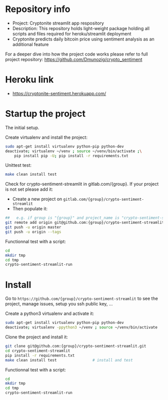 # Repository info
- Project: Cryptonite streamlit app respository
- Description: This repository holds light-weight package holding all scripts and files required for heroku/streamlit deployment
- Cryptonite predicts daily bitcoin price using sentiment analysis as an additional feature 

For a deeper dive into how the project code works please refer to full project repository:
https://github.com/Dmunozig/crypto_sentiment

# Heroku link
- https://cryptonite-sentiment.herokuapp.com/

# Startup the project

The initial setup.

Create virtualenv and install the project:
```bash
sudo apt-get install virtualenv python-pip python-dev
deactivate; virtualenv ~/venv ; source ~/venv/bin/activate ;\
    pip install pip -U; pip install -r requirements.txt
```

Unittest test:
```bash
make clean install test
```

Check for crypto-sentiment-streamlit in gitlab.com/{group}.
If your project is not set please add it:

- Create a new project on `gitlab.com/{group}/crypto-sentiment-streamlit`
- Then populate it:

```bash
##   e.g. if group is "{group}" and project_name is "crypto-sentiment-streamlit"
git remote add origin git@github.com:{group}/crypto-sentiment-streamlit.git
git push -u origin master
git push -u origin --tags
```

Functionnal test with a script:

```bash
cd
mkdir tmp
cd tmp
crypto-sentiment-streamlit-run
```

# Install

Go to `https://github.com/{group}/crypto-sentiment-streamlit` to see the project, manage issues,
setup you ssh public key, ...

Create a python3 virtualenv and activate it:

```bash
sudo apt-get install virtualenv python-pip python-dev
deactivate; virtualenv -ppython3 ~/venv ; source ~/venv/bin/activate
```

Clone the project and install it:

```bash
git clone git@github.com:{group}/crypto-sentiment-streamlit.git
cd crypto-sentiment-streamlit
pip install -r requirements.txt
make clean install test                # install and test
```
Functionnal test with a script:

```bash
cd
mkdir tmp
cd tmp
crypto-sentiment-streamlit-run
```
